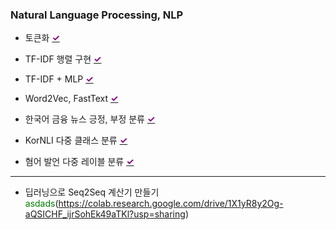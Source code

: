 ### Natural Language Processing, NLP

- 토큰화 [<span style="color:purple; font-weight:bold;">✓</span>](https://colab.research.google.com/drive/1tjWCtpym-TqQuBN43p_uxOCzu2WY9lgo?usp=sharing)

- TF-IDF 행렬 구현 [<span style="color:purple; font-weight:bold;">✓</span>](https://colab.research.google.com/drive/1U0VvJQnDF0ntUzwCJF3enlmH02oo5b1U?usp=sharing)

- TF-IDF + MLP [<span style="color:purple; font-weight:bold;">✓</span>](https://colab.research.google.com/drive/1tAyHUV_Hbh9tkkcq0BLYE00hQLM00OSr?usp=sharing)

- Word2Vec, FastText [<span style="color:purple; font-weight:bold;">✓</span>](https://colab.research.google.com/drive/1RRtCgmm6Dx2rpBKQmseZgtqlGLk0_EH0?usp=sharing)

- 한국어 금융 뉴스 긍정, 부정 분류 [<span style="color:purple; font-weight:bold;">✓</span>](https://colab.research.google.com/drive/1rMfHgLnBZzEZCC28Khp2LOgjdlkEulY5?usp=drive_link)

- KorNLI 다중 클래스 분류 [<span style="color:purple; font-weight:bold;">✓</span>](https://colab.research.google.com/drive/1UQwI2E5r5wxj19NjftZadVqCyUKZeR-I?usp=sharing)

- 혐어 발언 다중 레이블 분류 [<span style="color:purple; font-weight:bold;">✓</span>](https://colab.research.google.com/drive/1xh1PBZIexcOb3TlucarTgk8EWVWmGtLZ?usp=sharing)

---

- 딥러닝으로 Seq2Seq 계산기 만들기 <font color='green'>asdads</font>(https://colab.research.google.com/drive/1X1yR8y2Og-aQSICHF_ijrSohEk49aTKl?usp=sharing)
